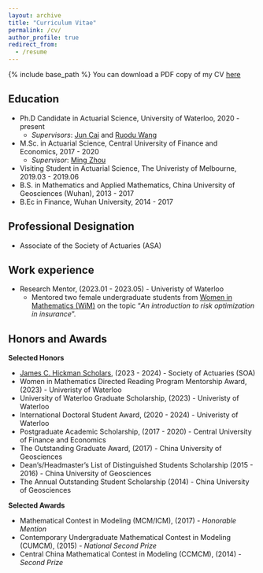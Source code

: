 ```yaml
---
layout: archive
title: "Curriculum Vitae"
permalink: /cv/
author_profile: true
redirect_from:
  - /resume
---
```


{% include base_path %}
You can download a PDF copy of my CV [here](http://zhanyij.github.io/files/Zhanyi_Jiao_CV.pdf)

<h2>Education</h2>

* Ph.D Candidate in Actuarial Science, University of Waterloo, 2020 - present
  * <i>Supervisors</i>: [Jun Cai](https://sas.uwaterloo.ca/~jcai/) and [Ruodu Wang](https://sas.uwaterloo.ca/~wang/index.html)
* M.Sc. in Actuarial Science, Central University of Finance and Economics, 2017 - 2020
  * <i>Supervisor</i>: [Ming Zhou](http://stat.ruc.edu.cn/Home/People/Faculty/40dfbd0a8c4f4a7a889f0b761efc8b99.htm)
* Visiting Student in Actuarial Science, The Univeristy of Melbourne, 2019.03 - 2019.06
* B.S. in Mathematics and Applied Mathematics, China University of Geosciences (Wuhan), 2013 - 2017
* B.Ec in Finance, Wuhan University, 2014 - 2017

<h2>Professional Designation</h2>

* Associate of the Society of Actuaries (ASA)

<h2>Work experience</h2>

* Research Mentor, (2023.01 - 2023.05) - Univeristy of Waterloo
  * Mentored two female undergraduate students from [Women in Mathematics (WiM)](https://uwaterloo.ca/women-in-mathematics/) on the topic “<i>An introduction to risk optimization in insurance</i>”.

<!--  * Research Assistant, (2019.03 - 2019.06) - Univeristy of Melbourne --> 
<!--  * Research on topics in risk model and risk sharing arrangement for a mutual pool in a non-cooperative game with moral hazard. --> 
  
<h2>Honors and Awards</h2>


<b>Selected Honors</b>
* [James C. Hickman Scholars](https://www.soa.org/resources/announcements/press-releases/2023/2023-hickman-scholars/),  (2023 - 2024) - Society of Actuaries (SOA)
* Women in Mathematics Directed Reading Program Mentorship Award, (2023) - Univeristy of Waterloo
* University of Waterloo Graduate Scholarship, (2023) - Univeristy of Waterloo
* International Doctoral Student Award, (2020 - 2024) - Univeristy of Waterloo
* Postgraduate Academic Scholarship, (2017 - 2020) - Central University of Finance and Economics
* The Outstanding Graduate Award, (2017) - China University of Geosciences
* Dean’s/Headmaster’s List of Distinguished Students Scholarship (2015 - 2016) - China University of Geosciences
* The Annual Outstanding Student Scholarship (2014) - China University of Geosciences
  
<b>Selected Awards</b>
* Mathematical Contest in Modeling (MCM/ICM), (2017) - <i>Honorable Mention</i>
* Contemporary Undergraduate Mathematical Contest in Modeling (CUMCM), (2015) - <i>National Second Prize</i>
* Central China Mathematical Contest in Modeling (CCMCM), (2014) - <i>Second Prize</i>


